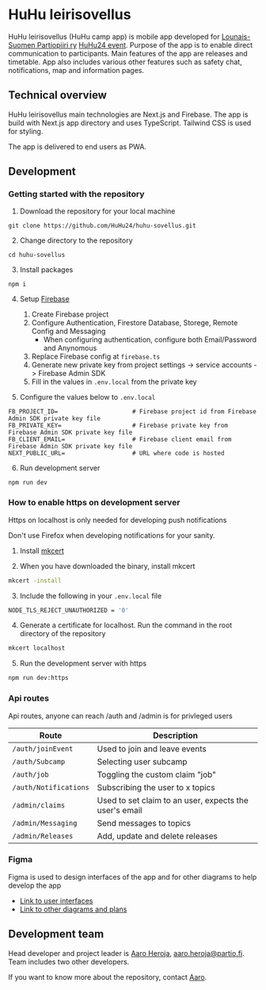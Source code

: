 # HuHu leirisovellus

HuHu leirisovellus (HuHu camp app) is mobile app developed for [Lounais-Suomen Partiopiiri ry](https://lounaissuomi.partio.fi/) [HuHu24 event](https://huhuleiri.fi).
Purpose of the app is to enable direct communication to participants.
Main features of the app are releases and timetable.
App also includes various other features such as safety chat, notifications, map and information pages.

## Technical overview

HuHu leirisovellus main technologies are Next.js and Firebase.
The app is build with Next.js app directory and uses TypeScript.
Tailwind CSS is used for styling.

The app is delivered to end users as PWA.

## Development

### Getting started with the repository

1. Download the repository for your local machine

```
git clone https://github.com/HuHu24/huhu-sovellus.git
```

2. Change directory to the repository

```
cd huhu-sovellus
```

3. Install packages

```
npm i
```

4. Setup [Firebase](https://firebase.google.com/)

   1. Create Firebase project
   2. Configure Authentication, Firestore Database, Storege, Remote Config and Messaging
      - When configuring authentication, configure both Email/Password and Anynomous
   3. Replace Firebase config at `firebase.ts`
   4. Generate new private key from project settings -> service accounts -> Firebase Admin SDK
   5. Fill in the values in `.env.local` from the private key

5. Configure the values below to `.env.local`

```dotenv
FB_PROJECT_ID=                     # Firebase project id from Firebase Admin SDK private key file
FB_PRIVATE_KEY=                    # Firebase private key from Firebase Admin SDK private key file
FB_CLIENT_EMAIL=                   # Firebase client email from Firebase Admin SDK private key file
NEXT_PUBLIC_URL=                   # URL where code is hosted
```

6. Run development server

```
npm run dev
```

### How to enable https on development server

Https on localhost is only needed for developing push notifications

Don't use Firefox when developing notifications for your sanity.

1. Install [mkcert](https://github.com/FiloSottile/mkcert)

2. When you have downloaded the binary, install mkcert

```bash
mkcert -install
```

3. Include the following in your `.env.local` file

```bash
NODE_TLS_REJECT_UNAUTHORIZED = '0'
```

4. Generate a certificate for localhost. Run the command in the root directory of the repository

```bash
mkcert localhost
```

5. Run the development server with https

```bash
npm run dev:https
```

### Api routes

Api routes, anyone can reach /auth and /admin is for privleged users

| Route                 | Description                                            |
| --------------------- | ------------------------------------------------------ |
| `/auth/joinEvent`     | Used to join and leave events                          |
| `/auth/Subcamp`       | Selecting user subcamp                                 |
| `/auth/job`           | Toggling the custom claim "job"                        |
| `/auth/Notifications` | Subscribing the user to x topics                       |
| `/admin/claims`       | Used to set claim to an user, expects the user's email |
| `/admin/Messaging`    | Send messages to topics                                |
| `/admin/Releases`     | Add, update and delete releases                        |

### Figma

Figma is used to design interfaces of the app and for other diagrams to help develop the app

- [Link to user interfaces](https://www.figma.com/file/Ln3PArMLgmxdIyilgOkazZ/Sovellus?type=design&t=ZucJONXrBHwmmhcD-6)
- [Link to other diagrams and plans](https://www.figma.com/file/NfgHJLsfqPndRL8NtWJFbc/Kaikki-kaaviot?type=whiteboard&t=ZucJONXrBHwmmhcD-6)

## Development team

Head developer and project leader is [Aaro Heroja](https://github.com/Aromiii), [aaro.heroja@partio.fi](mailto:aaro.heroja@partio.fi).
Team includes two other developers.

If you want to know more about the repository, contact [Aaro](mailto:aaro.heroja@partio.fi).
